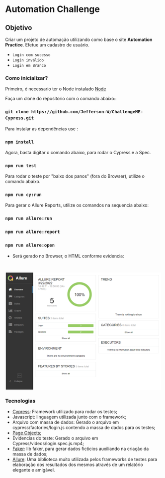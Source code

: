 # Automation Challenge


## Objetivo

Criar um projeto de automação utilizando como base o site **Automation Practice**.
Efetue um cadastro de usuário.

<!-- É necessário conter no mínimo os seguintes cenários -->

* `Login com sucesso`
* `Login inválido`
* `Login em Branco`

### Como inicializar?

Primeiro, é necessario ter o Node instalado [Node](https://nodejs.org/en/)


Faça um clone do repositorio com o comando abaixo::
### `git clone https://github.com/Jefferson-W/ChallengeME-Cypress.git`

Para instalar as dependências use :
### `npm install`

Agora, basta digitar o comando abaixo, para rodar o Cypress e a Spec.
### `npm run test`

Para rodar o teste por "baixo dos panos" (fora do Browser), utilize o comando abaixo.
### `npm run cy:run`

Para gerar o Allure Reports, utilize os comandos na sequencia abaixo:

### `npm run allure:run `
### `npm run allure:report`
### `npm run allure:open `

- Será gerado no Browser, o HTML conforme evidencia:

<br />
<p align="center">
    <img src="./cypress/assets/allure_att.png" width="500" alt="Allure">
    </p>

### Tecnologias

- [Cypress](https://www.cypress.io/): Framework utilizado para rodar os testes;
- Javascript: linguagem utilizada junto com  o framework;
- Arquivo com massa de dados: Gerado o arquivo em cypress/factories/login.js contendo a massa de dados para os testes;
- [Page Objects](https://www.toolsqa.com/cypress/page-object-pattern-in-cypress/);
- Evidencias do teste: Gerado o arquivo em Cypress/videos/login.spec.js.mp4;
- [Faker](https://www.npmjs.com/package/faker/v/5.5.3): lib faker, para gerar dados ficticios auxiliando na criação da massa de dados;
- [Allure](https://www.npmjs.com/package/@shelex/cypress-allure-plugin): Uma biblioteca muito utilizada pelos frameworks de testes para elaboração dos resultados dos mesmos através de um relatório elegante e amigável.


